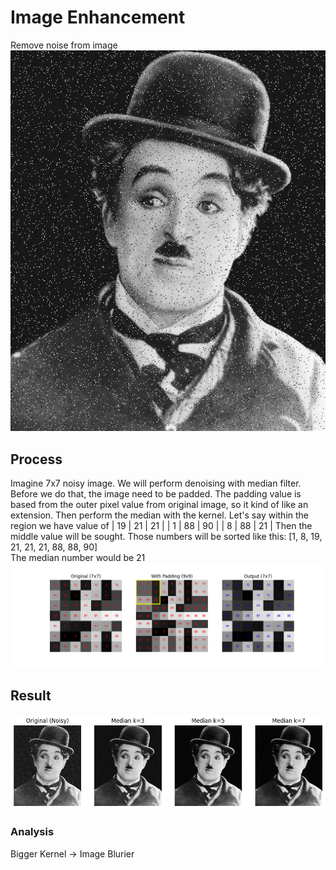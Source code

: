 # Image Enhancement
Remove noise from image\
![](https://github.com/ThomasArtemius/Image-Enhancement/blob/main/noisy_charlie_chaplin.png)
## Process
Imagine 7x7 noisy image. We will perform denoising with median filter. Before we do that, the image need to be padded. The padding value is based from the outer pixel value from original image, so it kind of like an extension. Then perform the median with the kernel. Let's say within the region we have value of
| 19 | 21 | 21 |
| 1  | 88 | 90 |
| 8  | 88 | 21 |
Then the middle value will be sought. Those numbers will be sorted like this: [1, 8, 19, 21, 21, 21, 88, 88, 90]\
The median number would be 21
![](https://github.com/ThomasArtemius/Image-Enhancement/blob/main/median_demo_numbers.gif)
## Result
![](https://github.com/ThomasArtemius/Image-Enhancement/blob/main/Result%20Denoise.png)
### Analysis
Bigger Kernel -> Image Blurier
